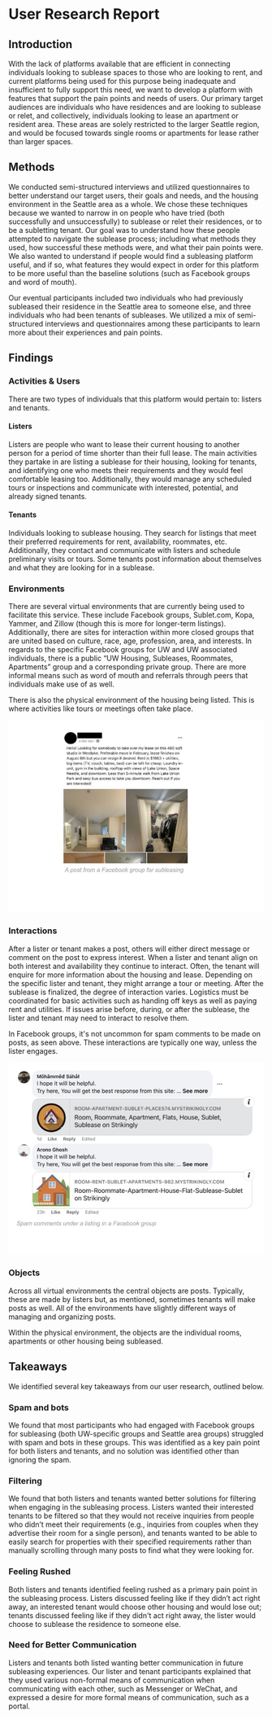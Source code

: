 # User Research Report
## Introduction

With the lack of platforms available that are efficient in connecting individuals looking to sublease spaces to those who are looking to rent, and current platforms being used for this purpose being inadequate and insufficient to fully support this need, we want to develop a platform with features that support the pain points and needs of users. Our primary target audiences are individuals who have residences and are looking to sublease or relet, and collectively, individuals looking to lease an apartment or resident area. These areas are solely restricted to the larger Seattle region, and would be focused towards single rooms or apartments for lease rather than larger spaces.

## Methods

We conducted semi-structured interviews and utilized questionnaires to better understand our target users, their goals and needs, and the housing environment in the Seattle area as a whole. We chose these techniques because we wanted to narrow in on people who have tried (both successfully and unsuccessfully) to sublease or relet their residences, or to be a subletting tenant. Our goal was to understand how these people attempted to navigate the sublease process; including what methods they used, how successful these methods were, and what their pain points were. We also wanted to understand if people would find a subleasing platform useful, and if so, what features they would expect in order for this platform to be more useful than the baseline solutions (such as Facebook groups and word of mouth).

Our eventual participants included two individuals who had previously subleased their residence in the Seattle area to someone else, and three individuals who had been tenants of subleases. We utilized a mix of semi-structured interviews and questionnaires among these participants to learn more about their experiences and pain points.

## Findings

### Activities & Users

There are two types of individuals that this platform would pertain to: listers and tenants. 

#### Listers
Listers are people who want to lease their current housing to another person for a period of time shorter than their full lease. The main activities they partake in are listing a sublease for their housing, looking for tenants, and identifying one who meets their requirements and they would feel comfortable leasing too. Additionally, they would manage any scheduled tours or inspections and communicate with interested, potential, and already signed tenants.

#### Tenants
Individuals looking to sublease housing. They search for listings that meet their preferred requirements for rent, availability, roommates, etc. Additionally, they contact and communicate with listers and schedule preliminary visits or tours. Some tenants post information about themselves and what they are looking for in a sublease.

### Environments

There are several virtual environments that are currently being used to facilitate this service. These include Facebook groups, Sublet.com, Kopa, Yammer, and Zillow (though this is more for longer-term listings). Additionally, there are sites for interaction within more closed groups that are united based on culture, race, age, profession, area, and interests. In regards to the specific Facebook groups for UW and UW associated individuals, there is a public “UW Housing, Subleases, Roommates, Apartments” group and a corresponding private group. There are more informal means such as word of mouth and referrals through peers that individuals make use of as well.

There is also the physical environment of the housing being listed. This is where activities like tours or meetings often take place.

<img title="A post from a Facebook group for subleasing" alt="A post from a Facebook group for subleasing" src="/images/facebook_posts.jpg">


### Interactions

After a lister or tenant makes a post, others will either direct message or comment on the post to express interest. When a lister and tenant align on both interest and availability they continue to interact. Often, the tenant will enquire for more information about the housing and lease. Depending on the specific lister and tenant, they might arrange a tour or meeting. After the sublease is finalized, the degree of interaction varies. Logistics must be coordinated for basic activities such as handing off keys as well as paying rent and utilities. If issues arise before, during, or after the sublease, the lister and tenant may need to interact to resolve them.

In Facebook groups, it's not uncommon for spam comments to be made on posts, as seen above. These interactions are typically one way, unless the lister engages.

<img title="Spam comments under a listing in a Facebook group" alt="Spam comments under a listing in a Facebook group" src="/images/spam_posts.jpg">

### Objects

Across all virtual environments the central objects are posts. Typically, these are made by listers but, as mentioned, sometimes tenants will make posts as well. All of the environments have slightly different ways of managing and organizing posts.

Within the physical environment, the objects are the individual rooms, apartments or other housing being subleased.

## Takeaways

We identified several key takeaways from our user research, outlined below.

### Spam and bots

We found that most participants who had engaged with Facebook groups for subleasing (both UW-specific groups and Seattle area groups) struggled with spam and bots in these groups. This was identified as a key pain point for both listers and tenants, and no solution was identified other than ignoring the spam.

### Filtering

We found that both listers and tenants wanted better solutions for filtering when engaging in the subleasing process. Listers wanted their interested tenants to be filtered so that they would not receive inquiries from people who didn’t meet their requirements (e.g., inquiries from couples when they advertise their room for a single person), and tenants wanted to be able to easily search for properties with their specified requirements rather than manually scrolling through many posts to find what they were looking for.

### Feeling Rushed

Both listers and tenants identified feeling rushed as a primary pain point in the subleasing process. Listers discussed feeling like if they didn’t act right away, an interested tenant would choose other housing and would lose out; tenants discussed feeling like if they didn't act right away, the lister would choose to sublease the residence to someone else.

### Need for Better Communication

Listers and tenants both listed wanting better communication in future subleasing experiences. Our lister and tenant participants explained that they used various non-formal means of communication when communicating with each other, such as Messenger or WeChat, and expressed a desire for more formal means of communication, such as a portal.
